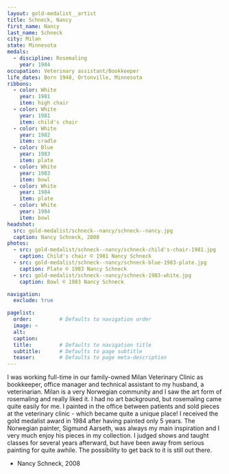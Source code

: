 ```yaml
---
layout: gold-medalist__artist
title: Schneck, Nancy
first_name: Nancy
last_name: Schneck
city: Milan
state: Minnesota
medals: 
  - discipline: Rosemaling
    year: 1984
occupation: Veterinary assistant/Bookkeeper
life_dates: Born 1948, Ortonville, Minnesota
ribbons:
  - color: White
    year: 1981
    item: high chair
  - color: White
    year: 1981
    item: child's chair
  - color: White
    year: 1982
    item: cradle
  - color: Blue
    year: 1983
    item: plate
  - color: White
    year: 1983
    item: bowl
  - color: White
    year: 1984
    item: plate
  - color: White
    year: 1984
    item: bowl
headshot:
  src: gold-medalist/schneck--nancy/schneck--nancy.jpg
  caption: Nancy Schneck, 2008
photos:
  - src: gold-medalist/schneck--nancy/schneck-child's-chair-1981.jpg
    caption: Child's chair © 1981 Nancy Schneck
  - src: gold-medalist/schneck--nancy/schneck-blue-1983-plate.jpg
    caption: Plate © 1983 Nancy Schneck
  - src: gold-medalist/schneck--nancy/schneck-1983-white.jpg
    caption: Bowl © 1983 Nancy Schneck

navigation:
  exclude: true

pagelist:
  order:         # Defaults to navigation order  
  image: ~
  alt:
  caption:
  title:         # Defaults to navigation title
  subtitle:      # Defaults to page subtitle
  teaser:        # Defaults to page meta-description  
---
```

I was working full-time in our family-owned Milan Veterinary Clinic as bookkeeper, office manager and technical assistant to my husband, a veterinarian. Milan is a very Norwegian community and I saw the art form of rosemaling and really liked it. I had no art background, but rosemaling came quite easily for me. I painted in the office between patients and sold pieces at the veterinary clinic - which became quite a unique place! I received the gold medalist award in 1984 after having painted only 5 years. The Norwegian painter, Sigmund Aarseth, was always my main inspiration and I very much enjoy his pieces in my collection.  I judged shows and taught classes for several years afterward, but have been away from serious painting for quite awhile. The possibility to get back to it is still out there.

- Nancy Schneck, 2008
